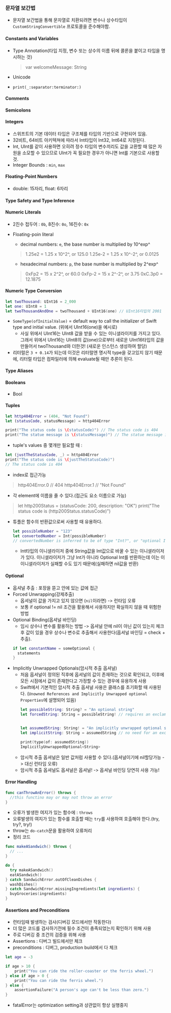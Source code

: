 ### 문자열 보간법
* 문자열 보간법을 통해 문자열로 치환되려면 변수나 상수타입이 `CustomStringConvertible` 프로토콜을 준수해야함.


#### Constants and Variables
  - Type Annotation(타입 지정, 변수 또는 상수의 이름 뒤에 콜론을 붙이고 타입을 명시하는 것)
    > var welcomeMessage: String  

  - Unicode
  - `print(_:separator:terminator:)`

#### Comments

#### Semicolons

#### Integers
  - 스위프트의 기본 데이터 타입은 구조체를 타입의 기반으로 구현되어 있음.
  - 32비트, 64비트 아키텍쳐에 따라서 Int타입이 Int32, Int64로 지정된다.
  - Int, UInt를 같이 사용하면 오히려 정수 타입의 변수끼리도 값을 교환할 때 많은 자원을 소모할 수 있으므로 UInt가 꼭 필요한 경우가 아니면 Int를 기본으로 사용할 것.
  - Integer Bounds : `min`, `max`

#### Floating-Point Numbers
  - double: 15자리, float: 6자리

#### Type Safety and Type Inference

#### Numeric Literals
  - 2진수 접두어 : `0b`, 8진수: `0o`, 16진수: `0x`
  - Floating-poin literal
      - decimal numbers: `e`, the base number is multiplied by 10^exp^
      > 1.25e2 = 1.25 x 10^2^, or 125.0
      > 1.25e-2 = 1.25 x 10^-2^, or 0.0125

      - hexadecimal numbers: `p`, the base number is multiplied by 2^exp^
      > 0xFp2 = 15 x 2^2^, or 60.0
      > 0xFp-2 = 15 x 2^-2^, or 3.75
      > 0xC.3p0 = 12.1875

#### Numeric Type Conversion
```swift
let twoThousand: UInt16 = 2_000
let one: UInt8 = 1
let twoThousandAndOne = twoThousand + UInt16(one) // UInt16타입의 2001
```
* `SomeType(ofInitialValue)` = default way to call the initializer of Swift type and initial value. (위에서 UInt16(one)을 예시로)
    - 사실 위에서 UInt16는 UInt8 값을 받을 수 있는 이니셜라이저를 가지고 있다. 그래서 위에서 UInt16는 UInt8의 값(one)으로부터 새로운 UInt16타입의 값을 만들어서 twoThousand와 더한것! (새로운 인스턴스 생성하여 할당)
* 리터럴은 `3 + 0.14`가 되는데 이것은 리터럴엔 명시적 type을 갖고있지 않기 때문에, 리터럴 타입은 컴파일러에 의해 evaluate될 때만 추론이 된다.


#### Type Aliases

#### Booleans
* Bool

#### Tuples
```swift
let http404Error = (404, "Not Found")
let (statusCode, statusMessage) = http404Error

print("The status code is \(statusCode)") // The status code is 404
print("The statue message is \(statusMessage)") // The statue message is Not Found
```
* tuple's values 중 몇개만 필요할 때 :
```swift
let (justTheStatusCode, _) = http404Error
print("The status code is \(justTheStatusCode)")
// The status code is 404
```
* index로 접근가능
> http404Error.0 // 404
> http404Error.1 // "Not Found"

* 각 element에 이름을 줄 수 있다.(접근도 요소 이름으로 가능)
> let http200Status = (statusCode: 200, description: "OK")
> print("The status code is \(http200Status.statusCode)")

* 튜플은 함수의 반환값으로써 사용할 때 유용하다.
    ```swift
    let possibleNumber = "123"
    let convertedNumber = Int(possibleNumber)
    // convertedNumber is inferred to be of type "Int?", or "optional Int"
    ```
    - Int타입의 이니셜라이저 중에 String값을 Int값으로 바꿀 수 있는 이니셜라이저가 있다. 이니셜라이저가 그냥 Int가 아니라 Optional Int를 반환하는데 이는 이 이니셜라이저가 실패할 수도 있기 때문에(실패하면 nil값을 반환)  

#### Optional
* 옵셔널 추출 : 포장을 뜯고 안에 있는 값에 접근
* Forced Unwrapping(강제추출)
    - 옵셔널이 값을 가지고 있지 않으면 (`nil`이라면) -> 런타임 오류
    - 보통 if optional != nil 조건을 활용해서 사용하지만 확실하지 않을 때 위험한 방법
* Optional Binding(옵셔널 바인딩)
    - 임시 상수나 변수를 활용하는 방법 -> 옵셔널 안에 nil이 아닌 값이 있는지 체크 후 값이 있을 경우 상수나 변수로 추출해서 사용한다(옵셔널 바인딩 = check + 추출).
    ```swift
    if let constantName = someOptional {
      statements
    }
    ```
* Implicitly Unwrapped Optionals(암시적 추출 옵셔널)
    - 처음 옵셔널이 정의된 직후에 옵셔널의 값이 존재하는 것으로 확인되고, 이후에 모든 시점에서 값이 존재한다고 가정할 수 있는 경우에 유용하게 사용
    - Swift에서 기본적인 암시적 추출 옵셔널 사용은 클래스를 초기화할 때 사용된다. (`Unowned References and Implicitly Unwrapped optional Properties`에 설명되어 있음)
      ```swift
      let possibleString: String? = "An optional string"
      let forcedString: String = possibleString! // requires an exclamation mark


      let assumedString: String! = "An implicitly unwrapped optional string"
      let implicitString: String = assumedString // no need for an exclamation mark

      print(type(of: assumedString))
      ImplicitlyUnwrappedOptional<String>
      ```
    - 암시적 추출 옵셔널은 일반 값처럼 사용할 수 있다.(옵셔널이기에 nil할당가능 -> 대신 런타임 오류)
    - 암시적 추출 옵셔널도 옵셔널은 옵셔널! -> 옵셔널 바인딩 당연히 사용 가능!

#### Error Handling
```swift
func canThrowAnError() throws {
  //this functino may or may not throw an error
}
```
* 오류가 발생한 여지가 있는 함수에 : `throws`
* 오류발생의 여지가 있는 함수를 호출할 때는 `try`를 사용하여 호출해야 한다.(try, try?, try!)
* throw는 `do-catch`문을 활용하여 오류처리
* 정리 코드
```swift
func makeASandwich() throws {
  // ...
}

do {
  try makeASandwich()
  eatASandwich()
} catch SandwichError.outOfCleanDishes {
  washDishes()
} catch SandwichError.missingIngredients(let ingredients) {
  buyGroceries(ingredients)
}

```

#### Assertions and Preconditions
  - 런타임때 발생하는 검사(디버깅 모드에서만 작동한다)
  - 더 많은 코드를 검사하기전에 필수 조건이 충족되었는지 확인하기 위해 사용
  - 주로 디버깅 중 조건의 검증을 위해 사용
  - Assertions : 디버그 빌드에서만 체크
  - preconditions : 디버그, production build에서 다 체크
  ```swift
  let age = -3

  if age > 10 {
      print("You can ride the roller-coaster or the ferris wheel.")
  } else if age > 0 {
      print("You can ride the ferris wheel.")
  } else {
      assertionFailure("A person's age can't be less than zero.")
  }
  ```
  - fatalError는 optimization setting과 상관없이 항상 실행중지
